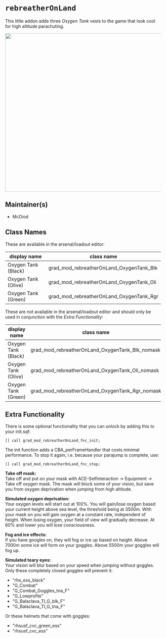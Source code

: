# `rebreatherOnLand`
This little addon adds three *Oxygen Tank* vests to the game that look cool for high altitude parachuting.

<img src="http://i.imgur.com/sqRzJfK.png" width="512" />

## Maintainer(s)
* McDiod

## Class Names
These are available in the arsenal/loadout editor:

display name        | class name
--------------------|--------------------
Oxygen Tank (Black) | grad_mod_rebreatherOnLand_OxygenTank_Blk
Oxygen Tank (Olive) | grad_mod_rebreatherOnLand_OxygenTank_Oli
Oxygen Tank (Green) | grad_mod_rebreatherOnLand_OxygenTank_Rgr

These are not available in the arsenal/loadout editor and should only be used in conjunction with the *Extra Functionality*:

display name        | class name
--------------------|--------------------
Oxygen Tank (Black) | grad_mod_rebreatherOnLand_OxygenTank_Blk_nomask
Oxygen Tank (Olive) | grad_mod_rebreatherOnLand_OxygenTank_Oli_nomask
Oxygen Tank (Green) | grad_mod_rebreatherOnLand_OxygenTank_Rgr_nomask


## Extra Functionality
There is some optional functionality that you can unlock by adding this to your init.sqf:

`[] call grad_mod_rebreatherOnLand_fnc_init;`

The init function adds a CBA_perFrameHandler that costs minimal performance. To stop it again, i.e. because your parajump is complete, use:

`[] call grad_mod_rebreatherOnLand_fnc_stop;`

**Take off mask:**  
Take off and put on your mask with ACE-Selfinteraction → Equipment → Take off oxygen mask. The mask will block some of your vision, but save you from oxygen deprivation when jumping from high altitude.

**Simulated oxygen deprivation:**  
Your oxygen levels will start out at 100%. You will gain/lose oxygen based your current height above sea level, the threshold being at 3500m. With your mask on you will gain oxygen at a constant rate, independent of height. When losing oxygen, your field of view will gradually decrease. At 60% and lower you will lose consciousness.

**Fog and ice effects:**  
If you have googles on, they will fog or ice up based on height. Above 7000m some ice will form on your goggles. Above 5500m your goggles will fog up.

**Simulated teary eyes:**  
Your vision will blur based on your speed when jumping without goggles. Only these completely closed goggles will prevent it:  
* "rhs_ess_black"
* "G_Combat"
* "G_Combat_Goggles_tna_F"
* "G_Lowprofile"
* "G_Balaclava_TI_G_blk_F"
* "G_Balaclava_TI_G_tna_F"

Or these helmets that come with goggles:  
* "rhsusf_cvc_green_ess"
* "rhsusf_cvc_ess"
